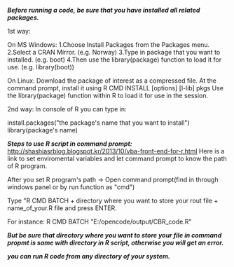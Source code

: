 ***Before running a code, be sure that you have installed all related packages.***

1st way:

On MS Windows:
1.Choose Install Packages from the Packages menu.
2.Select a CRAN Mirror. (e.g. Norway)
3.Type in package that you want to installed. (e.g. boot)
4.Then use the library(package) function to load it for use. (e.g. library(boot))

On Linux:
Download the package of interest as a compressed file.
At the command prompt, install it using 
R CMD INSTALL [options] [l-lib] pkgs
Use the library(package) function within R to load it for use in the session.

2nd way:
In console of R you can type in:

install.packages("the package's name that you want to install")
library(package's name)


***Steps to use R script in command prompt:***
http://shashiasrblog.blogspot.kr/2013/10/vba-front-end-for-r.html Here is a link to set enviromental variables and let command prompt to know the path of R program. 

After you set R program's path -> Open command prompt(find in through windows panel or by run function as "cmd") 

Type "R CMD BATCH + directory where you want to store your rout file + name_of_your.R file and press ENTER. 

For instance: R CMD BATCH "E:/opencode/output/CBR_code.R"

***But be sure that directory where you want to store your file in command propmt is same with directory in R script, otherwise you will get an error.*** 

***you can run R code from any directory of your system.***



